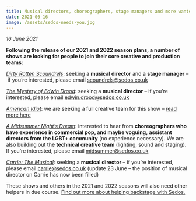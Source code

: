```yaml
---
title: Musical directors, choreographers, stage managers and more wanted
date: 2021-06-16
image: /assets/sedos-needs-you.jpg
---
```

*16 June 2021*

**Following the release of our 2021 and 2022 season plans, a number of shows are looking for people to join their core creative and production teams:**

*[Dirty Rotten Scoundrels](https://sedos.co.uk/shows/2021-dirty-rotten-scoundrels)*: seeking a **musical director** and a **stage manager** – if you’re interested, please email [scoundrels@sedos.co.uk](mailto:scoundrels@sedos.co.uk)

*[The Mystery of Edwin Drood](https://sedos.co.uk/shows/2022-the-mystery-of-edwin-drood)*: seeking a **musical director** – if you’re interested, please email [edwin.drood@sedos.co.uk](mailto:edwin.drood@sedos.co.uk)

*[American Idiot](https://sedos.co.uk/shows/2022-american-idiot)*: we are seeking a full creative team for this show – [read more here](https://docs.google.com/document/d/1bbhThOKhturIFEobrTp9vBK1r2TMBs0MuZErDPAcObo/edit)

*[A Midsummer Night’s Dream](https://sedos.co.uk/shows/2022-a-midsummer-night-s-dream)*: interested to hear from **choreographers who have experience in commercial pop, and maybe voguing,** **assistant directors from the LGBT+ community** (no experience necessary). We are also building out the **technical creative team** (lighting, sound and staging). If you’re interested, please email [midsummer@sedos.co.uk](midsummer@sedos.co.uk)

*[Carrie: The Musical](https://sedos.co.uk/shows/2022-carrie-the-musical)*: seeking a **musical director** – if you’re interested, please email [carrie@sedos.co.uk](mailto:carrie@sedos.co.uk) (update 23 June – the position of musical director on Carrie has now been filled)

These shows and others in the 2021 and 2022 seasons will also need other helpers in due course. [Find out more about helping backstage with Sedos.](https://sedos.co.uk/backstage)
